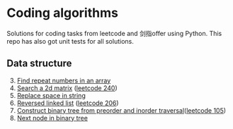 # Coding algorithms
Solutions for coding tasks from leetcode and 剑指offer using Python. This repo has also got unit tests for all solutions.

## Data structure
3. [Find repeat numbers in an array](https://github.com/greatqiaotong/coding-algorithm/tree/main/03_find_repeat_numbers)
4. [Search a 2d matrix](https://github.com/greatqiaotong/coding-algorithm/tree/main/04_search_a_2d_matrix) ([leetcode 240](https://leetcode.com/problems/search-a-2d-matrix-ii/))
5. [Replace space in string](https://github.com/greatqiaotong/coding-algorithm/tree/main/05_replace_space_in_string)
6. [Reversed linked list](https://github.com/greatqiaotong/coding-algorithm/tree/main/06_reversed_linked_list) ([leetcode 206](https://leetcode.com/problems/reverse-linked-list/))
7. [Construct binary tree from preorder and inorder traversal](https://github.com/greatqiaotong/coding-algorithm/tree/main/07_construct_binary_tree_from_preorder_and_inorder_traversal)([leetcode 105](https://leetcode.com/problems/construct-binary-tree-from-preorder-and-inorder-traversal/))
8. [Next node in binary tree](https://github.com/greatqiaotong/coding-algorithm/tree/main/08_next_node_in_binary_tree)